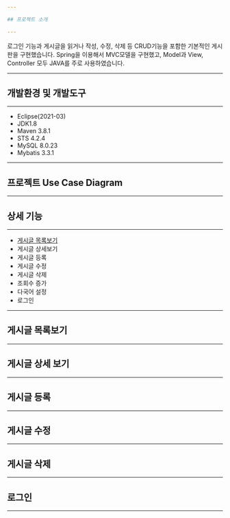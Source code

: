 ```yaml
---

## 프로젝트 소개

---
```


로그인 기능과 게시글을 읽거나 작성, 수정, 삭제 등 CRUD기능을 포함한 기본적인 게시판을 구현했습니다. Spring을 이용해서 MVC모델을 구현했고, Model과 View, Controller 모두 JAVA를 주로 사용하였습니다. 

---

## 개발환경 및 개발도구

---

- Eclipse(2021-03)
- JDK1.8
- Maven 3.8.1
- STS 4.2.4
- MySQL 8.0.23
- Mybatis 3.3.1

---

## 프로젝트 Use Case Diagram

---

## 상세 기능

---

- [게시글 목록보기](https://www.notion.so/Board-Project-5aafc2560d154164952fb8169e5b5df5)
- 게시글 상세보기
- 게시글 등록
- 게시글 수정
- 게시글 삭제
- 조회수 증가
- 다국어 설정
- 로그인

---

## 게시글 목록보기

---


## 게시글 상세 보기

---

## 게시글 등록

---

## 게시글 수정

---

## 게시글 삭제

---

## 로그인

---
